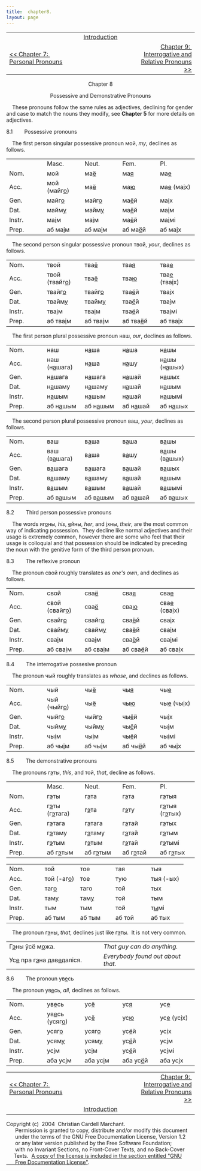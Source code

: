 ```yaml
---
title:  chapter8. 
layout: page
---
```



<table>
<colgroup>
<col style="width: 33%" />
<col style="width: 33%" />
<col style="width: 33%" />
</colgroup>
<tbody>
<tr class="odd">
<td><br />
</td>
<td style="text-align: center;"><a href="introduction.html">Introduction</a><br />
</td>
<td style="text-align: right;"><br />
</td>
</tr>
<tr class="even">
<td><a href="chapter7.html">&lt;&lt; Chapter 7:  Personal Pronouns</a><br />
</td>
<td style="text-align: center;"><br />
</td>
<td style="text-align: right;"><a href="chapter9.html">Chapter 9:  Interrogative and Relative Pronouns &gt;&gt;</a><br />
</td>
</tr>
</tbody>
</table>

  
  

<div style="text-align: center;">

Chapter 8  
  
Possessive and Demonstrative Pronouns  

</div>

  
    These pronouns follow the same rules as adjectives, declining for
gender and case to match the nouns they modify, see
<span style="font-weight: bold;">Chapter 5</span> for more details on
adjectives.  
  
8.1        Possessive pronouns  
  
    The first person singular possessive pronoun мой,
<span style="font-style: italic;">my</span>, declines as follows.  
  

<table>
<colgroup>
<col style="width: 20%" />
<col style="width: 20%" />
<col style="width: 20%" />
<col style="width: 20%" />
<col style="width: 20%" />
</colgroup>
<tbody>
<tr class="odd">
<td><br />
</td>
<td>Masc.<br />
</td>
<td>Neut.<br />
</td>
<td>Fem.<br />
</td>
<td>Pl.<br />
</td>
</tr>
<tr class="even">
<td>Nom.<br />
</td>
<td>мой<br />
</td>
<td>ма<span style="text-decoration: underline;">ё</span><br />
</td>
<td>ма<span style="text-decoration: underline;">я</span><br />
</td>
<td>ма<span style="text-decoration: underline;">е</span><br />
</td>
</tr>
<tr class="odd">
<td>Acc.<br />
</td>
<td>мой (майг<span style="text-decoration: underline;">о</span>)<br />
</td>
<td>ма<span style="text-decoration: underline;">ё</span><br />
</td>
<td>ма<span style="text-decoration: underline;">ю</span><br />
</td>
<td>ма<span style="text-decoration: underline;">е</span> (ма<span style="text-decoration: underline;">і</span>х)<br />
</td>
</tr>
<tr class="even">
<td>Gen.<br />
</td>
<td>майг<span style="text-decoration: underline;">о</span><br />
</td>
<td>майг<span style="text-decoration: underline;">о</span><br />
</td>
<td>ма<span style="text-decoration: underline;">ё</span>й<br />
</td>
<td>ма<span style="text-decoration: underline;">і</span>х<br />
</td>
</tr>
<tr class="odd">
<td>Dat.<br />
</td>
<td>майм<span style="text-decoration: underline;">у</span><br />
</td>
<td>майм<span style="text-decoration: underline;">у</span><br />
</td>
<td>ма<span style="text-decoration: underline;">ё</span>й<br />
</td>
<td>ма<span style="text-decoration: underline;">і</span>м<br />
</td>
</tr>
<tr class="even">
<td>Instr.<br />
</td>
<td>ма<span style="text-decoration: underline;">і</span>м<br />
</td>
<td>ма<span style="text-decoration: underline;">і</span>м<br />
</td>
<td>ма<span style="text-decoration: underline;">ё</span>й<br />
</td>
<td>ма<span style="text-decoration: underline;">і</span>мі<br />
</td>
</tr>
<tr class="odd">
<td>Prep.<br />
</td>
<td>аб ма<span style="text-decoration: underline;">і</span>м<br />
</td>
<td>аб ма<span style="text-decoration: underline;">і</span>м<br />
</td>
<td>аб ма<span style="text-decoration: underline;">ё</span>й<br />
</td>
<td>аб ма<span style="text-decoration: underline;">і</span>х<br />
</td>
</tr>
</tbody>
</table>

  
    The second person singular possessive pronoun твой,
<span style="font-style: italic;">your</span>, declines as follows.  
  

<table>
<colgroup>
<col style="width: 20%" />
<col style="width: 20%" />
<col style="width: 20%" />
<col style="width: 20%" />
<col style="width: 20%" />
</colgroup>
<tbody>
<tr class="odd">
<td>Nom.<br />
</td>
<td>твой<br />
</td>
<td>тва<span style="text-decoration: underline;">ё</span><br />
</td>
<td>тва<span style="text-decoration: underline;">я</span><br />
</td>
<td>тва<span style="text-decoration: underline;">е</span><br />
</td>
</tr>
<tr class="even">
<td>Acc.<br />
</td>
<td>твой (твайг<span style="text-decoration: underline;">о</span>)<br />
</td>
<td>тва<span style="text-decoration: underline;">ё</span><br />
</td>
<td>тва<span style="text-decoration: underline;">ю</span><br />
</td>
<td>тва<span style="text-decoration: underline;">е</span> (тва<span style="text-decoration: underline;">і</span>х)<br />
</td>
</tr>
<tr class="odd">
<td>Gen.<br />
</td>
<td>твайг<span style="text-decoration: underline;">о</span><br />
</td>
<td>твайг<span style="text-decoration: underline;">о</span><br />
</td>
<td>тва<span style="text-decoration: underline;">ё</span>й<br />
</td>
<td>тва<span style="text-decoration: underline;">і</span>х<br />
</td>
</tr>
<tr class="even">
<td>Dat.<br />
</td>
<td>твайм<span style="text-decoration: underline;">у</span><br />
</td>
<td>твайм<span style="text-decoration: underline;">у</span><br />
</td>
<td>тва<span style="text-decoration: underline;">ё</span>й<br />
</td>
<td>тва<span style="text-decoration: underline;">і</span>м<br />
</td>
</tr>
<tr class="odd">
<td>Instr.<br />
</td>
<td>тва<span style="text-decoration: underline;">і</span>м<br />
</td>
<td>тва<span style="text-decoration: underline;">і</span>м<br />
</td>
<td>тва<span style="text-decoration: underline;">ё</span>й<br />
</td>
<td>тва<span style="text-decoration: underline;">і</span>мі<br />
</td>
</tr>
<tr class="even">
<td>Prep.<br />
</td>
<td>аб тва<span style="text-decoration: underline;">і</span>м<br />
</td>
<td>аб тва<span style="text-decoration: underline;">і</span>м<br />
</td>
<td>аб тва<span style="text-decoration: underline;">ё</span>й<br />
</td>
<td>аб тва<span style="text-decoration: underline;">і</span>х<br />
</td>
</tr>
</tbody>
</table>

  
    The first person plural possessive pronoun наш,
<span style="font-style: italic;">our</span>, declines as follows.  
  

<table>
<colgroup>
<col style="width: 20%" />
<col style="width: 20%" />
<col style="width: 20%" />
<col style="width: 20%" />
<col style="width: 20%" />
</colgroup>
<tbody>
<tr class="odd">
<td>Nom.<br />
</td>
<td>наш<br />
</td>
<td>н<span style="text-decoration: underline;">а</span>ша<br />
</td>
<td>н<span style="text-decoration: underline;">а</span>ша<br />
</td>
<td>н<span style="text-decoration: underline;">а</span>шы<br />
</td>
</tr>
<tr class="even">
<td>Acc.<br />
</td>
<td>наш (н<span style="text-decoration: underline;">а</span>шага)<br />
</td>
<td>н<span style="text-decoration: underline;">а</span>ша<br />
</td>
<td>н<span style="text-decoration: underline;">а</span>шу<br />
</td>
<td>н<span style="text-decoration: underline;">а</span>шы (н<span style="text-decoration: underline;">а</span>шых)<br />
</td>
</tr>
<tr class="odd">
<td>Gen.<br />
</td>
<td>н<span style="text-decoration: underline;">а</span>шага<br />
</td>
<td>н<span style="text-decoration: underline;">а</span>шага<br />
</td>
<td>н<span style="text-decoration: underline;">а</span>шай<br />
</td>
<td>н<span style="text-decoration: underline;">а</span>шых<br />
</td>
</tr>
<tr class="even">
<td>Dat.<br />
</td>
<td>н<span style="text-decoration: underline;">а</span>шаму<br />
</td>
<td>н<span style="text-decoration: underline;">а</span>шаму<br />
</td>
<td>н<span style="text-decoration: underline;">а</span>шай<br />
</td>
<td>н<span style="text-decoration: underline;">а</span>шым<br />
</td>
</tr>
<tr class="odd">
<td>Instr.<br />
</td>
<td>н<span style="text-decoration: underline;">а</span>шым<br />
</td>
<td>н<span style="text-decoration: underline;">а</span>шым<br />
</td>
<td>н<span style="text-decoration: underline;">а</span>шай<br />
</td>
<td>н<span style="text-decoration: underline;">а</span>шымі<br />
</td>
</tr>
<tr class="even">
<td>Prep.<br />
</td>
<td>аб н<span style="text-decoration: underline;">а</span>шым<br />
</td>
<td>аб н<span style="text-decoration: underline;">а</span>шым<br />
</td>
<td>аб н<span style="text-decoration: underline;">а</span>шай<br />
</td>
<td>аб н<span style="text-decoration: underline;">а</span>шых<br />
</td>
</tr>
</tbody>
</table>

  
    The second person plural possessive pronoun ваш,
<span style="font-style: italic;">your</span>, declines as follows.  
  

<table>
<colgroup>
<col style="width: 20%" />
<col style="width: 20%" />
<col style="width: 20%" />
<col style="width: 20%" />
<col style="width: 20%" />
</colgroup>
<tbody>
<tr class="odd">
<td>Nom.<br />
</td>
<td>ваш<br />
</td>
<td>в<span style="text-decoration: underline;">а</span>ша<br />
</td>
<td>в<span style="text-decoration: underline;">а</span>ша<br />
</td>
<td>в<span style="text-decoration: underline;">а</span>шы<br />
</td>
</tr>
<tr class="even">
<td>Acc.<br />
</td>
<td>ваш (в<span style="text-decoration: underline;">а</span>шага)<br />
</td>
<td>в<span style="text-decoration: underline;">а</span>ша<br />
</td>
<td>в<span style="text-decoration: underline;">а</span>шу<br />
</td>
<td>в<span style="text-decoration: underline;">а</span>шы (в<span style="text-decoration: underline;">а</span>шых)<br />
</td>
</tr>
<tr class="odd">
<td>Gen.<br />
</td>
<td>в<span style="text-decoration: underline;">а</span>шага<br />
</td>
<td>в<span style="text-decoration: underline;">а</span>шага<br />
</td>
<td>в<span style="text-decoration: underline;">а</span>шай<br />
</td>
<td>в<span style="text-decoration: underline;">а</span>шых<br />
</td>
</tr>
<tr class="even">
<td>Dat.<br />
</td>
<td>в<span style="text-decoration: underline;">а</span>шаму<br />
</td>
<td>в<span style="text-decoration: underline;">а</span>шаму<br />
</td>
<td>в<span style="text-decoration: underline;">а</span>шай<br />
</td>
<td>в<span style="text-decoration: underline;">а</span>шым<br />
</td>
</tr>
<tr class="odd">
<td>Instr.<br />
</td>
<td>в<span style="text-decoration: underline;">а</span>шым<br />
</td>
<td>в<span style="text-decoration: underline;">а</span>шым<br />
</td>
<td>в<span style="text-decoration: underline;">а</span>шай<br />
</td>
<td>в<span style="text-decoration: underline;">а</span>шымі<br />
</td>
</tr>
<tr class="even">
<td>Prep.<br />
</td>
<td>аб в<span style="text-decoration: underline;">а</span>шым<br />
</td>
<td>аб в<span style="text-decoration: underline;">а</span>шым<br />
</td>
<td>аб в<span style="text-decoration: underline;">а</span>шай<br />
</td>
<td>аб в<span style="text-decoration: underline;">а</span>шых<br />
</td>
</tr>
</tbody>
</table>

  
  
8.2        Third person possessive pronouns  
  
    The words яг<span style="text-decoration: underline;">о</span>ны,
<span style="font-style: italic;">his</span>,
<span style="text-decoration: underline;">е</span>йны,
<span style="font-style: italic;">her</span>, and
<span style="text-decoration: underline;">і</span>хны,
<span style="font-style: italic;">their</span>, are the most common way
of indicating possession.  They decline like normal adjectives and their
usage is extremely common, however there are some who feel that their
usage is colloquial and that possession should be indicated by preceding
the noun with the genitive form of the third person pronoun.  
  
8.3        The reflexive pronoun  
  
    The pronoun свой roughly translates as
<span style="font-style: italic;">one's own</span>, and declines as
follows.  
  

<table>
<colgroup>
<col style="width: 20%" />
<col style="width: 20%" />
<col style="width: 20%" />
<col style="width: 20%" />
<col style="width: 20%" />
</colgroup>
<tbody>
<tr class="odd">
<td>Nom.<br />
</td>
<td>свой<br />
</td>
<td>сва<span style="text-decoration: underline;">ё</span><br />
</td>
<td>сва<span style="text-decoration: underline;">я</span><br />
</td>
<td>сва<span style="text-decoration: underline;">е</span><br />
</td>
</tr>
<tr class="even">
<td>Acc.<br />
</td>
<td>свой (свайг<span style="text-decoration: underline;">о</span>)<br />
</td>
<td>сва<span style="text-decoration: underline;">ё</span><br />
</td>
<td>сва<span style="text-decoration: underline;">ю</span><br />
</td>
<td>сва<span style="text-decoration: underline;">е</span> (сва<span style="text-decoration: underline;">і</span>х)<br />
</td>
</tr>
<tr class="odd">
<td>Gen.<br />
</td>
<td>свайг<span style="text-decoration: underline;">о</span><br />
</td>
<td>свайг<span style="text-decoration: underline;">о</span><br />
</td>
<td>сва<span style="text-decoration: underline;">ё</span>й<br />
</td>
<td>сва<span style="text-decoration: underline;">і</span>х<br />
</td>
</tr>
<tr class="even">
<td>Dat.<br />
</td>
<td>свайм<span style="text-decoration: underline;">у</span><br />
</td>
<td>свайм<span style="text-decoration: underline;">у</span><br />
</td>
<td>сва<span style="text-decoration: underline;">ё</span>й<br />
</td>
<td>сва<span style="text-decoration: underline;">і</span>м<br />
</td>
</tr>
<tr class="odd">
<td>Instr.<br />
</td>
<td>сва<span style="text-decoration: underline;">і</span>м<br />
</td>
<td>сва<span style="text-decoration: underline;">і</span>м<br />
</td>
<td>сва<span style="text-decoration: underline;">ё</span>й<br />
</td>
<td>сва<span style="text-decoration: underline;">і</span>мі<br />
</td>
</tr>
<tr class="even">
<td>Prep.<br />
</td>
<td>аб сва<span style="text-decoration: underline;">і</span>м<br />
</td>
<td>аб сва<span style="text-decoration: underline;">і</span>м<br />
</td>
<td>аб сва<span style="text-decoration: underline;">ё</span>й<br />
</td>
<td>аб сва<span style="text-decoration: underline;">і</span>х<br />
</td>
</tr>
</tbody>
</table>

  
8.4        The interrogative possesive pronoun  
  
    The pronoun чый roughly translates as
<span style="font-style: italic;">whose</span>, and declines as
follows.  
  

<table>
<colgroup>
<col style="width: 20%" />
<col style="width: 20%" />
<col style="width: 20%" />
<col style="width: 20%" />
<col style="width: 20%" />
</colgroup>
<tbody>
<tr class="odd">
<td>Nom.<br />
</td>
<td>чый<br />
</td>
<td>чы<span style="text-decoration: underline;">ё</span><br />
</td>
<td>чы<span style="text-decoration: underline;">я</span><br />
</td>
<td>чы<span style="text-decoration: underline;">е</span><br />
</td>
</tr>
<tr class="even">
<td>Acc.<br />
</td>
<td>чый (чыйг<span style="text-decoration: underline;">о</span>)<br />
</td>
<td>чы<span style="text-decoration: underline;">ё</span><br />
</td>
<td>чы<span style="text-decoration: underline;">ю</span><br />
</td>
<td>чы<span style="text-decoration: underline;">е</span> (чы<span style="text-decoration: underline;">і</span>х)<br />
</td>
</tr>
<tr class="odd">
<td>Gen.<br />
</td>
<td>чы<span style="text-decoration: underline;"></span>йг<span style="text-decoration: underline;">о</span><br />
</td>
<td>чы<span style="text-decoration: underline;"></span>йг<span style="text-decoration: underline;">о</span><br />
</td>
<td>чы<span style="text-decoration: underline;"></span><span style="text-decoration: underline;">ё</span>й<br />
</td>
<td>чы<span style="text-decoration: underline;"></span><span style="text-decoration: underline;">і</span>х<br />
</td>
</tr>
<tr class="even">
<td>Dat.<br />
</td>
<td>чы<span style="text-decoration: underline;"></span>йм<span style="text-decoration: underline;">у</span><br />
</td>
<td>чы<span style="text-decoration: underline;"></span>йм<span style="text-decoration: underline;">у</span><br />
</td>
<td>чы<span style="text-decoration: underline;"></span><span style="text-decoration: underline;">ё</span>й<br />
</td>
<td>чы<span style="text-decoration: underline;"></span><span style="text-decoration: underline;">і</span>м<br />
</td>
</tr>
<tr class="odd">
<td>Instr.<br />
</td>
<td>чы<span style="text-decoration: underline;"></span><span style="text-decoration: underline;">і</span>м<br />
</td>
<td>чы<span style="text-decoration: underline;"></span><span style="text-decoration: underline;">і</span>м<br />
</td>
<td>чы<span style="text-decoration: underline;"></span><span style="text-decoration: underline;">ё</span>й<br />
</td>
<td>чы<span style="text-decoration: underline;"></span><span style="text-decoration: underline;">і</span>мі<br />
</td>
</tr>
<tr class="even">
<td>Prep.<br />
</td>
<td>аб чы<span style="text-decoration: underline;"></span><span style="text-decoration: underline;">і</span>м<br />
</td>
<td>аб чы<span style="text-decoration: underline;"></span><span style="text-decoration: underline;">і</span>м<br />
</td>
<td>аб чы<span style="text-decoration: underline;"></span><span style="text-decoration: underline;">ё</span>й<br />
</td>
<td>аб чы<span style="text-decoration: underline;"></span><span style="text-decoration: underline;">і</span>х<br />
</td>
</tr>
</tbody>
</table>

  
  
8.5        The demonstrative pronouns  
  
    The pronouns г<span style="text-decoration: underline;">э</span>ты,
<span style="font-style: italic;">this</span>, and той,
<span style="font-style: italic;">that</span>, decline as follows.  
  

<table>
<colgroup>
<col style="width: 20%" />
<col style="width: 20%" />
<col style="width: 20%" />
<col style="width: 20%" />
<col style="width: 20%" />
</colgroup>
<tbody>
<tr class="odd">
<td><br />
</td>
<td>Masc.<br />
</td>
<td>Neut.<br />
</td>
<td>Fem.<br />
</td>
<td>Pl.<br />
</td>
</tr>
<tr class="even">
<td>Nom.<br />
</td>
<td>г<span style="text-decoration: underline;">э</span>ты<br />
</td>
<td>г<span style="text-decoration: underline;">э</span>та<br />
</td>
<td>г<span style="text-decoration: underline;">э</span>та<br />
</td>
<td>г<span style="text-decoration: underline;">э</span>тыя<br />
</td>
</tr>
<tr class="odd">
<td>Acc.<br />
</td>
<td>г<span style="text-decoration: underline;">э</span>ты (г<span style="text-decoration: underline;">э</span>тага)<br />
</td>
<td>г<span style="text-decoration: underline;">э</span>та<br />
</td>
<td>г<span style="text-decoration: underline;">э</span>ту<br />
</td>
<td>г<span style="text-decoration: underline;">э</span>тыя (г<span style="text-decoration: underline;">э</span>тых)<br />
</td>
</tr>
<tr class="even">
<td>Gen.<br />
</td>
<td>г<span style="text-decoration: underline;">э</span>тага<br />
</td>
<td>г<span style="text-decoration: underline;">э</span>тага<br />
</td>
<td>г<span style="text-decoration: underline;">э</span>тай<br />
</td>
<td>г<span style="text-decoration: underline;">э</span>тых<br />
</td>
</tr>
<tr class="odd">
<td>Dat.<br />
</td>
<td>г<span style="text-decoration: underline;">э</span>таму<br />
</td>
<td>г<span style="text-decoration: underline;">э</span>таму<br />
</td>
<td>г<span style="text-decoration: underline;">э</span>тай<br />
</td>
<td>г<span style="text-decoration: underline;">э</span>тым<br />
</td>
</tr>
<tr class="even">
<td>Instr.<br />
</td>
<td>г<span style="text-decoration: underline;">э</span>тым<br />
</td>
<td>г<span style="text-decoration: underline;">э</span>тым<br />
</td>
<td>г<span style="text-decoration: underline;">э</span>тай<br />
</td>
<td>г<span style="text-decoration: underline;">э</span>тымі<br />
</td>
</tr>
<tr class="odd">
<td>Prep.<br />
</td>
<td>аб г<span style="text-decoration: underline;">э</span>тым<br />
</td>
<td>аб г<span style="text-decoration: underline;">э</span>тым<br />
</td>
<td>аб г<span style="text-decoration: underline;">э</span>тай<br />
</td>
<td>аб г<span style="text-decoration: underline;">э</span>тых<br />
</td>
</tr>
</tbody>
</table>

  

<table>
<colgroup>
<col style="width: 20%" />
<col style="width: 20%" />
<col style="width: 20%" />
<col style="width: 20%" />
<col style="width: 20%" />
</colgroup>
<tbody>
<tr class="odd">
<td>Nom.<br />
</td>
<td>той<br />
</td>
<td>тое<br />
</td>
<td>тая<br />
</td>
<td>тыя<br />
</td>
</tr>
<tr class="even">
<td>Acc.<br />
</td>
<td>той (-аг<span style="text-decoration: underline;">о</span>)<br />
</td>
<td>тое<br />
</td>
<td>тую<br />
</td>
<td>тыя (-ых)<br />
</td>
</tr>
<tr class="odd">
<td>Gen.<br />
</td>
<td>таг<span style="text-decoration: underline;">о</span><br />
</td>
<td>таго<br />
</td>
<td>той<br />
</td>
<td>тых<br />
</td>
</tr>
<tr class="even">
<td>Dat.<br />
</td>
<td>там<span style="text-decoration: underline;">у</span><br />
</td>
<td>там<span style="text-decoration: underline;">у</span><br />
</td>
<td>той<br />
</td>
<td>тым<br />
</td>
</tr>
<tr class="odd">
<td>Instr.<br />
</td>
<td>тым<br />
</td>
<td>тым<br />
</td>
<td>той<br />
</td>
<td>т<span style="text-decoration: underline;">ы</span>мі<br />
</td>
</tr>
<tr class="even">
<td>Prep.<br />
</td>
<td>аб тым<br />
</td>
<td>аб тым<br />
</td>
<td>аб той<br />
</td>
<td>аб тых<br />
</td>
</tr>
</tbody>
</table>

  
    The pronoun г<span style="text-decoration: underline;">э</span>ны,
<span style="font-style: italic;">that</span>, declines just like
г<span style="text-decoration: underline;">э</span>ты.  It is not very
common.  
  

<table>
<colgroup>
<col style="width: 50%" />
<col style="width: 50%" />
</colgroup>
<tbody>
<tr class="odd">
<td>Г<span style="text-decoration: underline;">э</span>ны ўсё м<span style="text-decoration: underline;">о</span>жа.<br />
</td>
<td><span style="font-style: italic;">That guy can do anything.</span><br />
</td>
</tr>
<tr class="even">
<td>Ус<span style="text-decoration: underline;">е</span> пра г<span style="text-decoration: underline;">э</span>на дав<span style="text-decoration: underline;">е</span>даліся.<br />
</td>
<td><span style="font-style: italic;">Everybody found out about that.</span><br />
</td>
</tr>
</tbody>
</table>

  
  
8.6        The pronoun
ув<span style="text-decoration: underline;">е</span>сь  
  
    The pronoun ув<span style="text-decoration: underline;">е</span>сь,
<span style="font-style: italic;">all</span>, declines as follows.  
  

<table>
<colgroup>
<col style="width: 20%" />
<col style="width: 20%" />
<col style="width: 20%" />
<col style="width: 20%" />
<col style="width: 20%" />
</colgroup>
<tbody>
<tr class="odd">
<td>Nom.<br />
</td>
<td>ув<span style="text-decoration: underline;">е</span>сь<br />
</td>
<td>ус<span style="text-decoration: underline;">ё</span><br />
</td>
<td>ус<span style="text-decoration: underline;">я</span><br />
</td>
<td>ус<span style="text-decoration: underline;">е</span><br />
</td>
</tr>
<tr class="even">
<td>Acc.<br />
</td>
<td>ув<span style="text-decoration: underline;">е</span>сь (усяг<span style="text-decoration: underline;">о</span>)<br />
</td>
<td>ус<span style="text-decoration: underline;">ё</span><br />
</td>
<td>ус<span style="text-decoration: underline;">ю</span><br />
</td>
<td>ус<span style="text-decoration: underline;">е</span> (ус<span style="text-decoration: underline;">і</span>х)<br />
</td>
</tr>
<tr class="odd">
<td>Gen.<br />
</td>
<td>усяг<span style="text-decoration: underline;">о</span><br />
</td>
<td>усяг<span style="text-decoration: underline;">о</span><br />
</td>
<td>ус<span style="text-decoration: underline;">ё</span>й<br />
</td>
<td>ус<span style="text-decoration: underline;">і</span>х<br />
</td>
</tr>
<tr class="even">
<td>Dat.<br />
</td>
<td>усям<span style="text-decoration: underline;">у</span><br />
</td>
<td>усям<span style="text-decoration: underline;">у</span><br />
</td>
<td>ус<span style="text-decoration: underline;">ё</span>й<br />
</td>
<td>ус<span style="text-decoration: underline;">і</span>м<br />
</td>
</tr>
<tr class="odd">
<td>Instr.<br />
</td>
<td>ус<span style="text-decoration: underline;">і</span>м<br />
</td>
<td>ус<span style="text-decoration: underline;">і</span>м<br />
</td>
<td>ус<span style="text-decoration: underline;">ё</span>й<br />
</td>
<td>ус<span style="text-decoration: underline;">і</span>мі<br />
</td>
</tr>
<tr class="even">
<td>Prep.<br />
</td>
<td>аба ус<span style="text-decoration: underline;">і</span>м<br />
</td>
<td>аба ус<span style="text-decoration: underline;">і</span>м<br />
</td>
<td>аба ус<span style="text-decoration: underline;">ё</span>й<br />
</td>
<td>аба ус<span style="text-decoration: underline;">і</span>х<br />
</td>
</tr>
</tbody>
</table>

  
  

<table>
<colgroup>
<col style="width: 33%" />
<col style="width: 33%" />
<col style="width: 33%" />
</colgroup>
<tbody>
<tr class="odd">
<td><a href="chapter7.html">&lt;&lt; Chapter 7:  Personal Pronouns</a><br />
</td>
<td style="text-align: center;"><br />
</td>
<td style="text-align: right;"><a href="chapter9.html">Chapter 9:  Interrogative and Relative Pronouns &gt;&gt;</a><br />
</td>
</tr>
<tr class="even">
<td><br />
</td>
<td style="text-align: center;"><a href="introduction.html">Introduction</a><br />
</td>
<td style="text-align: right;"><br />
</td>
</tr>
</tbody>
</table>

  
  
  
  
  
  
  
  
  
  
  
  
  
  
  
  
  
  
  
  
  
  
  
Copyright (c)  2004  Christian Cardell Marchant.  
      Permission is granted to copy, distribute and/or modify this
document  
      under the terms of the GNU Free Documentation License, Version
1.2  
      or any later version published by the Free Software Foundation;  
      with no Invariant Sections, no Front-Cover Texts, and no
Back-Cover  
     Texts.  [A copy of the license is included in the section entitled
"GNU  
      Free Documentation License"](gnufreedl.html).

